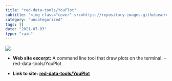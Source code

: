 ```yaml
---
title: "red-data-tools/YouPlot"
subtitle: '<img class="cover" src=https://repository-images.githubusercontent.com/283230219/5fff5600-3668-11eb-...'
category: "uncategorized"
tags: []
date: "2021-07-03"
type: "rain"
---
```

<img class="cover" src=https://repository-images.githubusercontent.com/283230219/5fff5600-3668-11eb-9d1c-bbf88d25b560>



* **Web site excerpt:** A command line tool that draw plots on the terminal. - red-data-tools/YouPlot

* **Link to site:** **[red-data-tools/YouPlot](https://github.com/red-data-tools/YouPlot)**